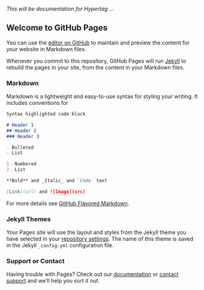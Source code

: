 <style type="text/css" rel="stylesheet">
    header h1 { text-transform: uppercase; }

    section {
      /* width: 590px; */
      width: 990px;
    }

    .wrapper {
      /* width: 650px; */
      width: 1050px;
    }

    nav {
      /* margin-left: -580px; */
      margin-left: -780px;
    }

    #banner {
      /* margin-right: -382px; */
      margin-right: -582px;
    }

    #banner .fork {
      /* margin-left: -325px; */
      margin-left: -525px;
    }
</style>

_This will be documentation for Hypertag ..._


## Welcome to GitHub Pages

You can use the [editor on GitHub](https://github.com/mwojnars/hypertag/edit/main/docs/index.md) to maintain and preview the content for your website in Markdown files.

Whenever you commit to this repository, GitHub Pages will run [Jekyll](https://jekyllrb.com/) to rebuild the pages in your site, from the content in your Markdown files.

### Markdown

Markdown is a lightweight and easy-to-use syntax for styling your writing. It includes conventions for

```markdown
Syntax highlighted code block

# Header 1
## Header 2
### Header 3

- Bulleted
- List

1. Numbered
2. List

**Bold** and _Italic_ and `Code` text

[Link](url) and ![Image](src)
```

For more details see [GitHub Flavored Markdown](https://guides.github.com/features/mastering-markdown/).

### Jekyll Themes

Your Pages site will use the layout and styles from the Jekyll theme you have selected in your [repository settings](https://github.com/mwojnars/hypertag/settings). The name of this theme is saved in the Jekyll `_config.yml` configuration file.

### Support or Contact

Having trouble with Pages? Check out our [documentation](https://docs.github.com/categories/github-pages-basics/) or [contact support](https://support.github.com/contact) and we’ll help you sort it out.
